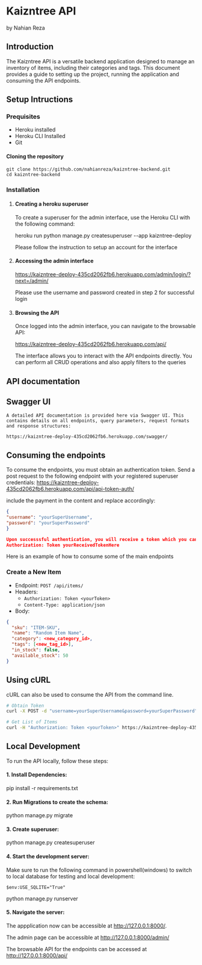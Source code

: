 # Kaizntree API
by Nahian Reza
## Introduction
The Kaizntree API is a versatile backend application designed to manage an inventory of items, including their categories and tags. This document provides a guide to setting up the project, running the application and consuming the API endpoints.

## Setup Intructions
### Prequisites
* Heroku installed
* Heroku CLI Installed
* Git

#### Cloning the repository

    git clone https://github.com/nahianreza/kaizntree-backend.git
    cd kaizntree-backend

### Installation

1. #### Creating a heroku superuser

    To create a superuser for the admin interface, use the Heroku CLI with the following command:

    heroku run python manage.py createsuperuser --app kaizntree-deploy

    Please follow the instruction to setup an account for the interface


2. #### Accessing the admin interface

    https://kaizntree-deploy-435cd2062fb6.herokuapp.com/admin/login/?next=/admin/

    Please use the username and password created in step 2 for successful login

3. #### Browsing the API

    Once logged into the admin interface, you can navigate to the browsable API:

    https://kaizntree-deploy-435cd2062fb6.herokuapp.com/api/

    The interface allows you to interact with the API endpoints directly. You can perform all CRUD operations and also apply filters to the queries


## API documentation
## Swagger UI

    A detailed API documentation is provided here via Swagger UI. This contains details on all endpoints, query parameters, request formats and response structures:

    https://kaizntree-deploy-435cd2062fb6.herokuapp.com/swagger/

## Consuming the endpoints
   
   To consume the endpoints, you must obtain an authentication token. Send a post request to the following endpoint with your registered superuser credentials:
   https://kaizntree-deploy-435cd2062fb6.herokuapp.com/api/api-token-auth/

   include the payment in the content and replace accordingly:

   ```json
{
  "username": "yourSuperUsername",
  "password": "yourSuperPassword"
}

   Upon successsful authentication, you will receive a token which you can include in the Authorization header of your subsequent API requests:
   Authorization: Token yourReceivedTokenHere
```

Here is an example of how to consume some of the main endpoints

### Create a New Item
* Endpoint: `POST /api/items/`
* Headers:
    * `Authorization: Token <yourToken>`
    * `Content-Type: application/json`
* Body:
```json
{
  "sku": "ITEM-SKU",
  "name": "Random Item Name",
  "category": <new_category_id>,
  "tags": [<new_tag_id>],
  "in_stock": false,
  "available_stock": 50
}
```

## Using cURL

cURL can also be used to consume the API from the command line. 

```sh
# Obtain Token
curl -X POST -d "username=yourSuperUsername&password=yourSuperPassword" https://kaizntree-deploy-435cd2062fb6.herokuapp.com/api/api-token-auth/

# Get List of Items
curl -H "Authorization: Token <yourToken>" https://kaizntree-deploy-435cd2062fb6.herokuapp.com/api/items/
```

## Local Development

To run the API locally, follow these steps:

#### 1. Install Dependencies:

pip install -r requirements.txt

#### 2. Run Migrations to create the schema:

python manage.py migrate

#### 3. Create superuser:

python manage.py createsuperuser

#### 4. Start the development server:

Make sure to run the following command in powershell(windows) to switch to local database for testing and local development:

    $env:USE_SQLITE="True"

python manage.py runserver

#### 5. Navigate the server:

The appplication now can be accessible at http://127.0.0.1:8000/.

The admin page can be accessible at http://127.0.0.1:8000/admin/

The browsable API for the endpoints can be accessed at http://127.0.0.1:8000/api/






